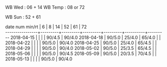 WB Wed      : 06 + 14
WB Temp     :      08 or 72

WB Sun      : 52 + 61

date num min/rt |    6    |    8    |    14   |    52   |    61    |    72   
----------------+---------+---------+---------+---------+----------+---------
2018-04-15      |         |         |         |  90/4.5 |  90/4.0
2018-04-18      |  90/5.0 |  25/4.0 |  65/4.0 |         |        
2018-04-22      |         |         |         |  90/5.0 |  90/4.0
2018-04-25      |  90/5.0 |  25/4.0 |  65/4.5 |         |        
2018-04-29      |         |         |         |  90/5.0 |  90/4.0
2018-05-02      |  90/5.0 |  25/3.5 |  65/4.5 |         |        
2018-05-06      |         |         |         |  90/5.0 |  90/4.5
2018-05-09      |  90/5.0 |  20/3.5 |  70/4.5 |         |        
2018-05-13      |         |         |         |  90/5.0 |  90/4.0

